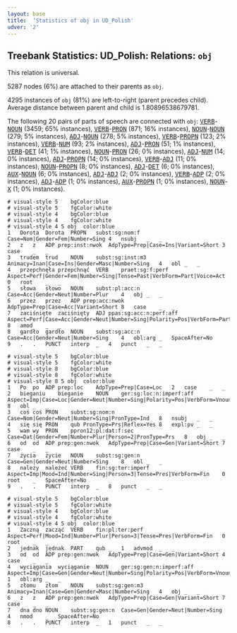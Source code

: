 ```yaml
---
layout: base
title:  'Statistics of obj in UD_Polish'
udver: '2'
---
```


## Treebank Statistics: UD_Polish: Relations: `obj`

This relation is universal.

5287 nodes (6%) are attached to their parents as `obj`.

4295 instances of `obj` (81%) are left-to-right (parent precedes child).
Average distance between parent and child is 1.80896538679781.

The following 20 pairs of parts of speech are connected with `obj`: <tt><a href="pl-pos-VERB.html">VERB</a></tt>-<tt><a href="pl-pos-NOUN.html">NOUN</a></tt> (3459; 65% instances), <tt><a href="pl-pos-VERB.html">VERB</a></tt>-<tt><a href="pl-pos-PRON.html">PRON</a></tt> (871; 16% instances), <tt><a href="pl-pos-NOUN.html">NOUN</a></tt>-<tt><a href="pl-pos-NOUN.html">NOUN</a></tt> (279; 5% instances), <tt><a href="pl-pos-ADJ.html">ADJ</a></tt>-<tt><a href="pl-pos-NOUN.html">NOUN</a></tt> (278; 5% instances), <tt><a href="pl-pos-VERB.html">VERB</a></tt>-<tt><a href="pl-pos-PROPN.html">PROPN</a></tt> (123; 2% instances), <tt><a href="pl-pos-VERB.html">VERB</a></tt>-<tt><a href="pl-pos-NUM.html">NUM</a></tt> (93; 2% instances), <tt><a href="pl-pos-ADJ.html">ADJ</a></tt>-<tt><a href="pl-pos-PRON.html">PRON</a></tt> (51; 1% instances), <tt><a href="pl-pos-VERB.html">VERB</a></tt>-<tt><a href="pl-pos-DET.html">DET</a></tt> (41; 1% instances), <tt><a href="pl-pos-NOUN.html">NOUN</a></tt>-<tt><a href="pl-pos-PRON.html">PRON</a></tt> (26; 0% instances), <tt><a href="pl-pos-ADJ.html">ADJ</a></tt>-<tt><a href="pl-pos-NUM.html">NUM</a></tt> (14; 0% instances), <tt><a href="pl-pos-ADJ.html">ADJ</a></tt>-<tt><a href="pl-pos-PROPN.html">PROPN</a></tt> (14; 0% instances), <tt><a href="pl-pos-VERB.html">VERB</a></tt>-<tt><a href="pl-pos-ADJ.html">ADJ</a></tt> (11; 0% instances), <tt><a href="pl-pos-NOUN.html">NOUN</a></tt>-<tt><a href="pl-pos-PROPN.html">PROPN</a></tt> (8; 0% instances), <tt><a href="pl-pos-ADJ.html">ADJ</a></tt>-<tt><a href="pl-pos-DET.html">DET</a></tt> (6; 0% instances), <tt><a href="pl-pos-AUX.html">AUX</a></tt>-<tt><a href="pl-pos-NOUN.html">NOUN</a></tt> (6; 0% instances), <tt><a href="pl-pos-ADJ.html">ADJ</a></tt>-<tt><a href="pl-pos-ADJ.html">ADJ</a></tt> (2; 0% instances), <tt><a href="pl-pos-VERB.html">VERB</a></tt>-<tt><a href="pl-pos-ADP.html">ADP</a></tt> (2; 0% instances), <tt><a href="pl-pos-ADJ.html">ADJ</a></tt>-<tt><a href="pl-pos-ADP.html">ADP</a></tt> (1; 0% instances), <tt><a href="pl-pos-AUX.html">AUX</a></tt>-<tt><a href="pl-pos-PROPN.html">PROPN</a></tt> (1; 0% instances), <tt><a href="pl-pos-NOUN.html">NOUN</a></tt>-<tt><a href="pl-pos-X.html">X</a></tt> (1; 0% instances).


~~~ conllu
# visual-style 5	bgColor:blue
# visual-style 5	fgColor:white
# visual-style 4	bgColor:blue
# visual-style 4	fgColor:white
# visual-style 4 5 obj	color:blue
1	Dorota	Dorota	PROPN	subst:sg:nom:f	Case=Nom|Gender=Fem|Number=Sing	4	nsubj	_	_
2	z	z	ADP	prep:inst:nwok	AdpType=Prep|Case=Ins|Variant=Short	3	case	_	_
3	trudem	trud	NOUN	subst:sg:inst:m3	Animacy=Inan|Case=Ins|Gender=Masc|Number=Sing	4	obl	_	_
4	przepchnęła	przepchnąć	VERB	praet:sg:f:perf	Aspect=Perf|Gender=Fem|Number=Sing|Tense=Past|VerbForm=Part|Voice=Act	0	root	_	_
5	słowa	słowo	NOUN	subst:pl:acc:n	Case=Acc|Gender=Neut|Number=Plur	4	obj	_	_
6	przez	przez	ADP	prep:acc:nwok	AdpType=Prep|Case=Acc|Variant=Short	8	case	_	_
7	zaciśnięte	zaciśnięty	ADJ	ppas:sg:acc:n:perf:aff	Aspect=Perf|Case=Acc|Gender=Neut|Number=Sing|Polarity=Pos|VerbForm=Part|Voice=Pass	8	amod	_	_
8	gardło	gardło	NOUN	subst:sg:acc:n	Case=Acc|Gender=Neut|Number=Sing	4	obl:arg	_	SpaceAfter=No
9	.	.	PUNCT	interp	_	4	punct	_	_

~~~


~~~ conllu
# visual-style 5	bgColor:blue
# visual-style 5	fgColor:white
# visual-style 8	bgColor:blue
# visual-style 8	fgColor:white
# visual-style 8 5 obj	color:blue
1	Po	po	ADP	prep:loc	AdpType=Prep|Case=Loc	2	case	_	_
2	bieganiu	bieganie	NOUN	ger:sg:loc:n:imperf:aff	Aspect=Imp|Case=Loc|Gender=Neut|Number=Sing|Polarity=Pos|VerbForm=Vnoun	8	obl	_	_
3	coś	coś	PRON	subst:sg:nom:n	Case=Nom|Gender=Neut|Number=Sing|PronType=Ind	8	nsubj	_	_
4	się	się	PRON	qub	PronType=Prs|Reflex=Yes	8	expl:pv	_	_
5	wam	wy	PRON	ppron12:pl:dat:f:sec	Case=Dat|Gender=Fem|Number=Plur|Person=2|PronType=Prs	8	obj	_	_
6	od	od	ADP	prep:gen:nwok	AdpType=Prep|Case=Gen|Variant=Short	7	case	_	_
7	życia	życie	NOUN	subst:sg:gen:n	Case=Gen|Gender=Neut|Number=Sing	8	obl	_	_
8	należy	należeć	VERB	fin:sg:ter:imperf	Aspect=Imp|Mood=Ind|Number=Sing|Person=3|Tense=Pres|VerbForm=Fin	0	root	_	SpaceAfter=No
9	.	.	PUNCT	interp	_	8	punct	_	_

~~~


~~~ conllu
# visual-style 5	bgColor:blue
# visual-style 5	fgColor:white
# visual-style 4	bgColor:blue
# visual-style 4	fgColor:white
# visual-style 4 5 obj	color:blue
1	Zaczną	zacząć	VERB	fin:pl:ter:perf	Aspect=Perf|Mood=Ind|Number=Plur|Person=3|Tense=Pres|VerbForm=Fin	0	root	_	_
2	jednak	jednak	PART	qub	_	1	advmod	_	_
3	od	od	ADP	prep:gen:nwok	AdpType=Prep|Case=Gen|Variant=Short	4	case	_	_
4	wyciągania	wyciąganie	NOUN	ger:sg:gen:n:imperf:aff	Aspect=Imp|Case=Gen|Gender=Neut|Number=Sing|Polarity=Pos|VerbForm=Vnoun	1	obl:arg	_	_
5	złomu	złom	NOUN	subst:sg:gen:m3	Animacy=Inan|Case=Gen|Gender=Masc|Number=Sing	4	obj	_	_
6	z	z	ADP	prep:gen:nwok	AdpType=Prep|Case=Gen|Variant=Short	7	case	_	_
7	dna	dno	NOUN	subst:sg:gen:n	Case=Gen|Gender=Neut|Number=Sing	4	nmod	_	SpaceAfter=No
8	.	.	PUNCT	interp	_	1	punct	_	_

~~~


